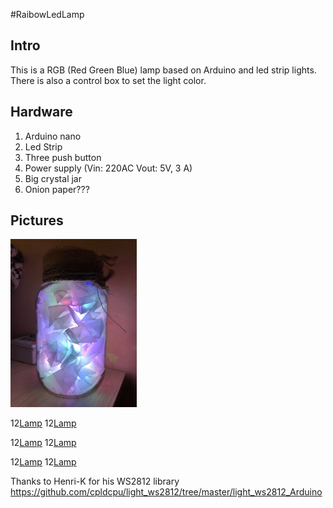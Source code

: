 #RaibowLedLamp

## Intro

This is a RGB (Red Green Blue) lamp based on Arduino and led strip lights. There is also a control box to set the light color.

## Hardware

1. Arduino nano
2. Led Strip
3. Three push button
4. Power supply (Vin: 220AC Vout: 5V, 3 A)
5. Big crystal jar
6. Onion paper???

## Pictures

<img src="img/1.jpg" style = "max-width:40%;" />


12[Lamp](img/3.jpg) 
12[Lamp](img/4.jpg)

12[Lamp](img/5.jpg)
12[Lamp](img/6.jpg)


12[Lamp](img/7.jpg)
12[Lamp](img/8.jpg)


Thanks to Henri-K for his WS2812 library
https://github.com/cpldcpu/light_ws2812/tree/master/light_ws2812_Arduino
